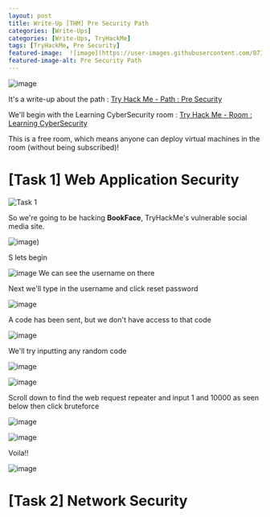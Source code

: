 ```yaml
---
layout: post
title: Write-Up [THM] Pre Security Path
categories: [Write-Ups]
categories: [Write-Ups, TryHackMe]
tags: [TryHackMe, Pre Security]
featured-image:  ![image](https://user-images.githubusercontent.com/87175527/125160406-96f49780-e174-11eb-8319-212c534ed894.png)
featured-image-alt: Pre Security Path
---
```


![image](https://user-images.githubusercontent.com/87175527/125160406-96f49780-e174-11eb-8319-212c534ed894.png)


It's a write-up about the path : [Try Hack Me - Path : Pre Security](https://tryhackme.com/paths)

We'll begin with the Learning CyberSecurity room  : [Try Hack Me - Room : Learning CyberSecurity](https://tryhackme.com/room/beginnerpathintro)

This is a free room, which means anyone can deploy virtual machines in the room (without being subscribed)! 

# [Task 1] Web Application Security

![Task 1](https://user-images.githubusercontent.com/87175527/125160923-4e8aa900-e177-11eb-844d-cb282975a0a7.png)


So we're going to be hacking <strong>BookFace</strong>, TryHackMe's vulnerable social media site.


![image](https://user-images.githubusercontent.com/87175527/125161076-22bbf300-e178-11eb-9a00-b190eca6b608.png))

S lets begin

![image](https://user-images.githubusercontent.com/87175527/125163838-ee9bfe80-e186-11eb-83e7-4a6f6db2ffc0.png)
We can see the username on there

Next we'll type in the username and click reset password

![image](https://user-images.githubusercontent.com/87175527/125163891-2c992280-e187-11eb-936b-9b53466c0659.png)

A code has been sent, but we don't have access to that code

![image](https://user-images.githubusercontent.com/87175527/125163936-76820880-e187-11eb-8459-952e1d1d46e3.png)

We'll try inputting any random code

![image](https://user-images.githubusercontent.com/87175527/125163982-a8936a80-e187-11eb-941e-e270546e7347.png)

![image](https://user-images.githubusercontent.com/87175527/125164070-40915400-e188-11eb-9a05-227ca14fd600.png)

Scroll down to find the web request repeater and input 1 and 10000 as seen below then click bruteforce

![image](https://user-images.githubusercontent.com/87175527/125164132-9cf47380-e188-11eb-800e-7a29b529fada.png)

![image](https://user-images.githubusercontent.com/87175527/125164204-f9579300-e188-11eb-8a59-339206bfd26c.png)

Voila!!

![image](https://user-images.githubusercontent.com/87175527/125164273-463b6980-e189-11eb-8273-472c0f8ecb07.png)



# [Task 2] Network Security
















